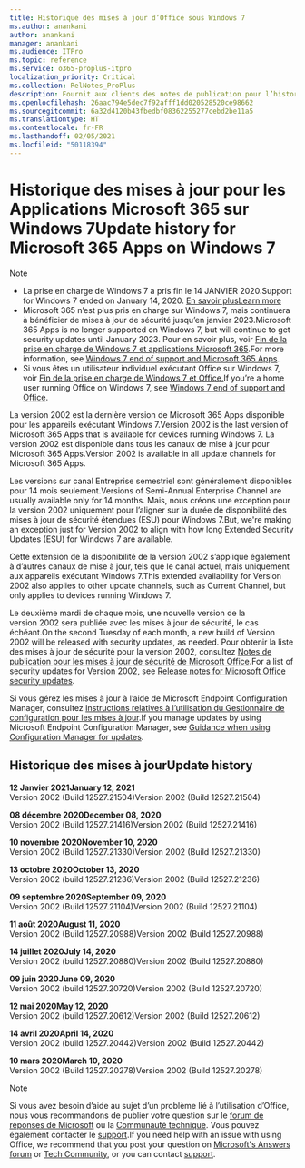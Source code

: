 ```yaml
---
title: Historique des mises à jour d’Office sous Windows 7
ms.author: anankani
author: anankani
manager: anankani
ms.audience: ITPro
ms.topic: reference
ms.service: o365-proplus-itpro
localization_priority: Critical
ms.collection: RelNotes_ProPlus
description: Fournit aux clients des notes de publication pour l’historique des mises à jour pour les Applications Microsoft 365 pour Windows 7
ms.openlocfilehash: 26aac794e5dec7f92afff1dd020528520ce98662
ms.sourcegitcommit: 6a32d4120b43fbedbf08362255277cebd2be11a5
ms.translationtype: HT
ms.contentlocale: fr-FR
ms.lasthandoff: 02/05/2021
ms.locfileid: "50118394"
---
```

# <a name="update-history-for-microsoft-365-apps-on-windows-7"></a><span data-ttu-id="a44be-103">Historique des mises à jour pour les Applications Microsoft 365 sur Windows 7</span><span class="sxs-lookup"><span data-stu-id="a44be-103">Update history for Microsoft 365 Apps on Windows 7</span></span> 

 > [!NOTE]
>
>- <span data-ttu-id="a44be-104">La prise en charge de Windows 7 a pris fin le 14 JANVIER 2020.</span><span class="sxs-lookup"><span data-stu-id="a44be-104">Support for Windows 7 ended on January 14, 2020.</span></span> [<span data-ttu-id="a44be-105">En savoir plus</span><span class="sxs-lookup"><span data-stu-id="a44be-105">Learn more</span></span>](https://www.microsoft.com/microsoft-365/windows/end-of-windows-7-support)
>- <span data-ttu-id="a44be-106">Microsoft 365 n’est plus pris en charge sur Windows 7, mais continuera à bénéficier de mises à jour de sécurité jusqu’en janvier 2023.</span><span class="sxs-lookup"><span data-stu-id="a44be-106">Microsoft 365 Apps is no longer supported on Windows 7, but will continue to get security updates until January 2023.</span></span> <span data-ttu-id="a44be-107">Pour en savoir plus, voir [Fin de la prise en charge de Windows 7 et applications Microsoft 365](https://docs.microsoft.com/DeployOffice/endofsupport/windows-7-support).</span><span class="sxs-lookup"><span data-stu-id="a44be-107">For more information, see [Windows 7 end of support and Microsoft 365 Apps](https://docs.microsoft.com/DeployOffice/endofsupport/windows-7-support).</span></span>
>- <span data-ttu-id="a44be-108">Si vous êtes un utilisateur individuel exécutant Office sur Windows 7, voir [Fin de la prise en charge de Windows 7 et Office.](https://support.microsoft.com/office/78f20fab-b57b-44d7-8368-06a8493f3cb9)</span><span class="sxs-lookup"><span data-stu-id="a44be-108">If you’re a home user running Office on Windows 7, see [Windows 7 end of support and Office](https://support.microsoft.com/office/78f20fab-b57b-44d7-8368-06a8493f3cb9).</span></span>

<span data-ttu-id="a44be-109">La version 2002 est la dernière version de Microsoft 365 Apps disponible pour les appareils exécutant Windows 7.</span><span class="sxs-lookup"><span data-stu-id="a44be-109">Version 2002 is the last version of Microsoft 365 Apps that is available for devices running Windows 7.</span></span> <span data-ttu-id="a44be-110">La version 2002 est disponible dans tous les canaux de mise à jour pour Microsoft 365 Apps.</span><span class="sxs-lookup"><span data-stu-id="a44be-110">Version 2002 is available in all update channels for Microsoft 365 Apps.</span></span>

<span data-ttu-id="a44be-111">Les versions sur canal Entreprise semestriel sont généralement disponibles pour 14 mois seulement.</span><span class="sxs-lookup"><span data-stu-id="a44be-111">Versions of Semi-Annual Enterprise Channel are usually available only for 14 months.</span></span> <span data-ttu-id="a44be-112">Mais, nous créons une exception pour la version 2002 uniquement pour l’aligner sur la durée de disponibilité des mises à jour de sécurité étendues (ESU) pour Windows 7.</span><span class="sxs-lookup"><span data-stu-id="a44be-112">But, we're making an exception just for Version 2002 to align with how long Extended Security Updates (ESU) for Windows 7 are available.</span></span>

<span data-ttu-id="a44be-113">Cette extension de la disponibilité de la version 2002 s’applique également à d’autres canaux de mise à jour, tels que le canal actuel, mais uniquement aux appareils exécutant Windows 7.</span><span class="sxs-lookup"><span data-stu-id="a44be-113">This extended availability for Version 2002 also applies to other update channels, such as Current Channel, but only applies to devices running Windows 7.</span></span>

<span data-ttu-id="a44be-114">Le deuxième mardi de chaque mois, une nouvelle version de la version 2002 sera publiée avec les mises à jour de sécurité, le cas échéant.</span><span class="sxs-lookup"><span data-stu-id="a44be-114">On the second Tuesday of each month, a new build of Version 2002 will be released with security updates, as needed.</span></span> <span data-ttu-id="a44be-115">Pour obtenir la liste des mises à jour de sécurité pour la version 2002, consultez [Notes de publication pour les mises à jour de sécurité de Microsoft Office](microsoft365-apps-security-updates.md).</span><span class="sxs-lookup"><span data-stu-id="a44be-115">For a list of security updates for Version 2002, see [Release notes for Microsoft Office security updates](microsoft365-apps-security-updates.md).</span></span>

<span data-ttu-id="a44be-116">Si vous gérez les mises à jour à l’aide de Microsoft Endpoint Configuration Manager, consultez [Instructions relatives à l’utilisation du Gestionnaire de configuration pour les mises à jour](https://docs.microsoft.com/deployoffice/endofsupport/windows-7-support#guidance-when-using-configuration-manager-for-updates).</span><span class="sxs-lookup"><span data-stu-id="a44be-116">If you manage updates by using Microsoft Endpoint Configuration Manager, see [Guidance when using Configuration Manager for updates](https://docs.microsoft.com/deployoffice/endofsupport/windows-7-support#guidance-when-using-configuration-manager-for-updates).</span></span>


## <a name="update-history"></a><span data-ttu-id="a44be-117">Historique des mises à jour</span><span class="sxs-lookup"><span data-stu-id="a44be-117">Update history</span></span>

[//]: # (NE PAS SUPPRIMER)

<span data-ttu-id="a44be-119">**12 Janvier 2021**</span><span class="sxs-lookup"><span data-stu-id="a44be-119">**January 12, 2021**</span></span><br/>
<span data-ttu-id="a44be-120">Version 2002 (Build 12527.21504)</span><span class="sxs-lookup"><span data-stu-id="a44be-120">Version 2002 (Build 12527.21504)</span></span><br/>

<span data-ttu-id="a44be-121">**08 décembre 2020**</span><span class="sxs-lookup"><span data-stu-id="a44be-121">**December 08, 2020**</span></span><br/>
<span data-ttu-id="a44be-122">Version 2002 (Build 12527.21416)</span><span class="sxs-lookup"><span data-stu-id="a44be-122">Version 2002 (Build 12527.21416)</span></span><br/>

<span data-ttu-id="a44be-123">**10 novembre 2020**</span><span class="sxs-lookup"><span data-stu-id="a44be-123">**November 10, 2020**</span></span><br/>
<span data-ttu-id="a44be-124">Version 2002 (Build 12527.21330)</span><span class="sxs-lookup"><span data-stu-id="a44be-124">Version 2002 (Build 12527.21330)</span></span><br/>

<span data-ttu-id="a44be-125">**13 octobre 2020**</span><span class="sxs-lookup"><span data-stu-id="a44be-125">**October 13, 2020**</span></span><br/>
<span data-ttu-id="a44be-126">Version 2002 (build 12527.21236)</span><span class="sxs-lookup"><span data-stu-id="a44be-126">Version 2002 (Build 12527.21236)</span></span><br/>

<span data-ttu-id="a44be-127">**09 septembre 2020**</span><span class="sxs-lookup"><span data-stu-id="a44be-127">**September 09, 2020**</span></span><br/>
<span data-ttu-id="a44be-128">Version 2002 (Build 12527.21104)</span><span class="sxs-lookup"><span data-stu-id="a44be-128">Version 2002 (Build 12527.21104)</span></span><br/>

<span data-ttu-id="a44be-129">**11 août 2020**</span><span class="sxs-lookup"><span data-stu-id="a44be-129">**August 11, 2020**</span></span><br/>
<span data-ttu-id="a44be-130">Version 2002 (Build 12527.20988)</span><span class="sxs-lookup"><span data-stu-id="a44be-130">Version 2002 (Build 12527.20988)</span></span><br/>

<span data-ttu-id="a44be-131">**14 juillet 2020**</span><span class="sxs-lookup"><span data-stu-id="a44be-131">**July 14, 2020**</span></span><br/>
<span data-ttu-id="a44be-132">Version 2002 (build 12527.20880)</span><span class="sxs-lookup"><span data-stu-id="a44be-132">Version 2002 (Build 12527.20880)</span></span><br/>

<span data-ttu-id="a44be-133">**09 juin 2020**</span><span class="sxs-lookup"><span data-stu-id="a44be-133">**June 09, 2020**</span></span><br/>
<span data-ttu-id="a44be-134">Version 2002 (build 12527.20720)</span><span class="sxs-lookup"><span data-stu-id="a44be-134">Version 2002 (Build 12527.20720)</span></span><br/>

<span data-ttu-id="a44be-135">**12 mai 2020**</span><span class="sxs-lookup"><span data-stu-id="a44be-135">**May 12, 2020**</span></span><br/>
<span data-ttu-id="a44be-136">Version 2002 (build 12527.20612)</span><span class="sxs-lookup"><span data-stu-id="a44be-136">Version 2002 (Build 12527.20612)</span></span><br/>

<span data-ttu-id="a44be-137">**14 avril 2020**</span><span class="sxs-lookup"><span data-stu-id="a44be-137">**April 14, 2020**</span></span><br/>
<span data-ttu-id="a44be-138">Version 2002 (build 12527.20442)</span><span class="sxs-lookup"><span data-stu-id="a44be-138">Version 2002 (Build 12527.20442)</span></span><br/>

<span data-ttu-id="a44be-139">**10 mars 2020**</span><span class="sxs-lookup"><span data-stu-id="a44be-139">**March 10, 2020**</span></span><br/>
<span data-ttu-id="a44be-140">Version 2002 (Build 12527.20278)</span><span class="sxs-lookup"><span data-stu-id="a44be-140">Version 2002 (Build 12527.20278)</span></span><br/>




> [!NOTE]
> <span data-ttu-id="a44be-141">Si vous avez besoin d’aide au sujet d’un problème lié à l’utilisation d’Office, nous vous recommandons de publier votre question sur le [forum de réponses de Microsoft](https://answers.microsoft.com/) ou la [Communauté technique](https://techcommunity.microsoft.com/). Vous pouvez également contacter le [support](https://support.microsoft.com/contactus).</span><span class="sxs-lookup"><span data-stu-id="a44be-141">If you need help with an issue with using Office, we recommend that you post your question on [Microsoft's Answers forum](https://answers.microsoft.com/) or [Tech Community](https://techcommunity.microsoft.com/), or you can contact [support](https://support.microsoft.com/contactus).</span></span>
